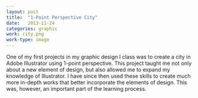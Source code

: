```yaml
---
layout: post
title:  "1-Point Perspective City"
date:   2013-11-24
categories: graphic
work: city.png
work-type: image
---
```

One of my first projects in my graphic design I class was to create a city in Adobe Illustrator using 1-point perspective. This project taught me not only about a new element of design, but also allowed me to expand my knowledge of Illustrator. I have since then used these skills to create much more in-depth works that better incorporate the elements of design. This was, however, an important part of the learning process.